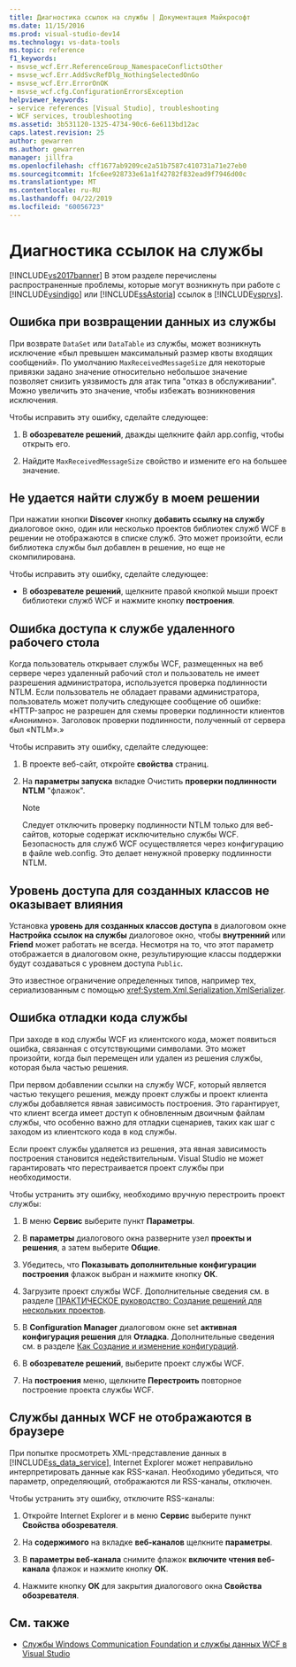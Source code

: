 ```yaml
---
title: Диагностика ссылок на службы | Документация Майкрософт
ms.date: 11/15/2016
ms.prod: visual-studio-dev14
ms.technology: vs-data-tools
ms.topic: reference
f1_keywords:
- msvse_wcf.Err.ReferenceGroup_NamespaceConflictsOther
- msvse_wcf.Err.AddSvcRefDlg_NothingSelectedOnGo
- msvse_wcf.Err.ErrorOnOK
- msvse_wcf.cfg.ConfigurationErrorsException
helpviewer_keywords:
- service references [Visual Studio], troubleshooting
- WCF services, troubleshooting
ms.assetid: 3b531120-1325-4734-90c6-6e6113bd12ac
caps.latest.revision: 25
author: gewarren
ms.author: gewarren
manager: jillfra
ms.openlocfilehash: cff1677ab9209ce2a51b7587c410731a71e27eb0
ms.sourcegitcommit: 1fc6ee928733e61a1f42782f832ead9f7946d00c
ms.translationtype: MT
ms.contentlocale: ru-RU
ms.lasthandoff: 04/22/2019
ms.locfileid: "60056723"
---
```

# <a name="troubleshooting-service-references"></a>Диагностика ссылок на службы
[!INCLUDE[vs2017banner](../includes/vs2017banner.md)]
В этом разделе перечислены распространенные проблемы, которые могут возникнуть при работе с [!INCLUDE[vsindigo](../includes/vsindigo-md.md)] или [!INCLUDE[ssAstoria](../includes/ssastoria-md.md)] ссылок в [!INCLUDE[vsprvs](../includes/vsprvs-md.md)].

## <a name="error-returning-data-from-a-service"></a>Ошибка при возвращении данных из службы
 При возврате `DataSet` или `DataTable` из службы, может возникнуть исключение «был превышен максимальный размер квоты входящих сообщений». По умолчанию `MaxReceivedMessageSize` для некоторые привязки задано значение относительно небольшое значение позволяет снизить уязвимость для атак типа "отказ в обслуживании". Можно увеличить это значение, чтобы избежать возникновения исключения.

 Чтобы исправить эту ошибку, сделайте следующее:

1. В **обозревателе решений**, дважды щелкните файл app.config, чтобы открыть его.

2. Найдите `MaxReceivedMessageSize` свойство и измените его на большее значение.

## <a name="cannot-find-a-service-in-my-solution"></a>Не удается найти службу в моем решении
 При нажатии кнопки **Discover** кнопку **добавить ссылку на службу** диалоговое окно, один или несколько проектов библиотек служб WCF в решении не отображаются в списке служб. Это может произойти, если библиотека службы был добавлен в решение, но еще не скомпилирована.

 Чтобы исправить эту ошибку, сделайте следующее:

- В **обозревателе решений**, щелкните правой кнопкой мыши проект библиотеки служб WCF и нажмите кнопку **построения**.

## <a name="error-accessing-a-service-over-a-remote-desktop"></a>Ошибка доступа к службе удаленного рабочего стола
 Когда пользователь открывает службы WCF, размещенных на веб сервере через удаленный рабочий стол и пользователь не имеет разрешения администратора, используется проверка подлинности NTLM. Если пользователь не обладает правами администратора, пользователь может получить следующее сообщение об ошибке: «HTTP-запрос не разрешен для схемы проверки подлинности клиентов «Анонимно». Заголовок проверки подлинности, полученный от сервера был «NTLM».»

 Чтобы исправить эту ошибку, сделайте следующее:

1. В проекте веб-сайт, откройте **свойства** страниц.

2. На **параметры запуска** вкладке Очистить **проверки подлинности NTLM** "флажок".

    > [!NOTE]
    > Следует отключить проверку подлинности NTLM только для веб-сайтов, которые содержат исключительно службы WCF. Безопасность для служб WCF осуществляется через конфигурацию в файле web.config. Это делает ненужной проверку подлинности NTLM.

## <a name="access-level-for-generated-classes-setting-has-no-effect"></a>Уровень доступа для созданных классов не оказывает влияния
 Установка **уровень для созданных классов доступа** в диалоговом окне **Настройка ссылок на службы** диалоговое окно, чтобы **внутренний** или **Friend** может работать не всегда. Несмотря на то, что этот параметр отображается в диалоговом окне, результирующие классы поддержки будут создаваться с уровнем доступа `Public`.

 Это известное ограничение определенных типов, например тех, сериализованным с помощью <xref:System.Xml.Serialization.XmlSerializer>.

## <a name="error-debugging-service-code"></a>Ошибка отладки кода службы
 При заходе в код службы WCF из клиентского кода, может появиться ошибка, связанная с отсутствующими символами. Это может произойти, когда был перемещен или удален из решения службы, которая была частью решения.

 При первом добавлении ссылки на службу WCF, который является частью текущего решения, между проект службы и проект клиента службы добавляется явная зависимость построения. Это гарантирует, что клиент всегда имеет доступ к обновленным двоичным файлам службы, что особенно важно для отладки сценариев, таких как шаг с заходом из клиентского кода в код службы.

 Если проект службы удаляется из решения, эта явная зависимость построения становится недействительным. Visual Studio не может гарантировать что перестраивается проект службы при необходимости.

 Чтобы устранить эту ошибку, необходимо вручную перестроить проект службы:

1. В меню **Сервис** выберите пункт **Параметры**.

2. В **параметры** диалогового окна разверните узел **проекты и решения**, а затем выберите **Общие**.

3. Убедитесь, что **Показывать дополнительные конфигурации построения** флажок выбран и нажмите кнопку **ОК**.

4. Загрузите проект службы WCF. Дополнительные сведения см. в разделе [ПРАКТИЧЕСКОЕ руководство: Создание решений для нескольких проектов](http://msdn.microsoft.com/02ecd6dd-0114-46fe-b335-ba9c5e3020d6).

5. В **Configuration Manager** диалоговом окне set **активная конфигурация решения** для **Отладка**. Дополнительные сведения см. в разделе [Как Создание и изменение конфигураций](../ide/how-to-create-and-edit-configurations.md).

6. В **обозревателе решений**, выберите проект службы WCF.

7. На **построения** меню, щелкните **Перестроить** повторное построение проекта службы WCF.

## <a name="wcf-data-services-do-not-display-in-the-browser"></a>Службы данных WCF не отображаются в браузере
 При попытке просмотреть XML-представление данных в [!INCLUDE[ss_data_service](../includes/ss-data-service-md.md)], Internet Explorer может неправильно интерпретировать данные как RSS-канал. Необходимо убедиться, что параметр, определяющий, отображаются ли RSS-каналы, отключен.

 Чтобы устранить эту ошибку, отключите RSS-каналы:

1. Откройте Internet Explorer и в меню **Сервис** выберите пункт **Свойства обозревателя**.

2. На **содержимого** на вкладке **веб-каналов** щелкните **параметры**.

3. В **параметры веб-канала** снимите флажок **включите чтения веб-канала** флажок и нажмите кнопку **ОК**.

4. Нажмите кнопку **ОК** для закрытия диалогового окна **Свойства обозревателя**.

## <a name="see-also"></a>См. также

- [Службы Windows Communication Foundation и службы данных WCF в Visual Studio](../data-tools/windows-communication-foundation-services-and-wcf-data-services-in-visual-studio.md)